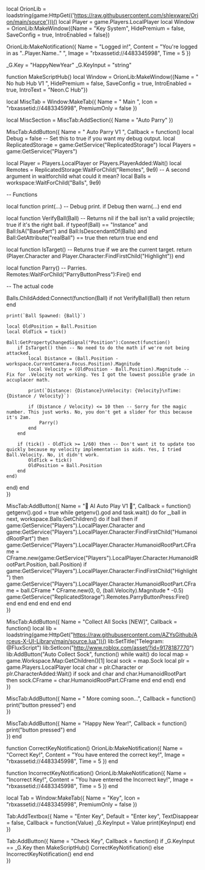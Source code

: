 local OrionLib = loadstring(game:HttpGet(('https://raw.githubusercontent.com/shlexware/Orion/main/source')))()
local Player = game.Players.LocalPlayer
local Window = OrionLib:MakeWindow({Name = "Key System", HidePremium = false, SaveConfig = true, IntroEnabled = false})

OrionLib:MakeNotification({
	Name = "Logged in!",
	Content = "You're logged in as "..Player.Name.." ",
	Image = "rbxassetid://4483345998",
	Time = 5
})

_G.Key = "HappyNewYear"
_G.KeyInput = "string"

function MakeScriptHub()
        local Window = OrionLib:MakeWindow({Name = " No hub Hub V1 ", HidePremium = false, SaveConfig = true, IntroEnabled = true, IntroText = "Neon.C Hub"})

local MiscTab = Window:MakeTab({
	Name = " Main ",
	Icon = "rbxassetid://4483345998",
	PremiumOnly = false
})

local MiscSection = MiscTab:AddSection({
	Name = "Auto Parry"
})

MiscTab:AddButton({
	Name = " Auto Parry V1 ",
	Callback = function()
local Debug = false -- Set this to true if you want my debug output.
local ReplicatedStorage = game:GetService("ReplicatedStorage")
local Players = game:GetService("Players")

local Player = Players.LocalPlayer or Players.PlayerAdded:Wait()
local Remotes = ReplicatedStorage:WaitForChild("Remotes", 9e9) -- A second argument in waitforchild what could it mean?
local Balls = workspace:WaitForChild("Balls", 9e9)

-- Functions

local function print(...) -- Debug print.
    if Debug then
        warn(...)
    end
end

local function VerifyBall(Ball) -- Returns nil if the ball isn't a valid projectile; true if it's the right ball.
    if typeof(Ball) == "Instance" and Ball:IsA("BasePart") and Ball:IsDescendantOf(Balls) and Ball:GetAttribute("realBall") == true then
        return true
    end
end

local function IsTarget() -- Returns true if we are the current target.
    return (Player.Character and Player.Character:FindFirstChild("Highlight"))
end

local function Parry() -- Parries.
    Remotes:WaitForChild("ParryButtonPress"):Fire()
end

-- The actual code

Balls.ChildAdded:Connect(function(Ball)
    if not VerifyBall(Ball) then
        return
    end
    
    print(`Ball Spawned: {Ball}`)
    
    local OldPosition = Ball.Position
    local OldTick = tick()
    
    Ball:GetPropertyChangedSignal("Position"):Connect(function()
        if IsTarget() then -- No need to do the math if we're not being attacked.
            local Distance = (Ball.Position - workspace.CurrentCamera.Focus.Position).Magnitude
            local Velocity = (OldPosition - Ball.Position).Magnitude -- Fix for .Velocity not working. Yes I got the lowest possible grade in accuplacer math.
            
            print(`Distance: {Distance}\nVelocity: {Velocity}\nTime: {Distance / Velocity}`)
        
            if (Distance / Velocity) <= 10 then -- Sorry for the magic number. This just works. No, you don't get a slider for this because it's 2am.
                Parry()
            end
        end
        
        if (tick() - OldTick >= 1/60) then -- Don't want it to update too quickly because my velocity implementation is aids. Yes, I tried Ball.Velocity. No, it didn't work.
            OldTick = tick()
            OldPosition = Ball.Position
        end
    end)
end)
  	end    
})

MiscTab:AddButton({
	Name = "🧨 AI Auto Play V1 🧨",
	Callback = function()
getgenv().god = true
while getgenv().god and task.wait() do
    for _,ball in next, workspace.Balls:GetChildren() do
        if ball then
            if game:GetService("Players").LocalPlayer.Character and game:GetService("Players").LocalPlayer.Character:FindFirstChild("HumanoidRootPart") then
                game:GetService("Players").LocalPlayer.Character.HumanoidRootPart.CFrame = CFrame.new(game:GetService("Players").LocalPlayer.Character.HumanoidRootPart.Position, ball.Position)
                if game:GetService("Players").LocalPlayer.Character:FindFirstChild("Highlight") then
                    game:GetService("Players").LocalPlayer.Character.HumanoidRootPart.CFrame = ball.CFrame * CFrame.new(0, 0, (ball.Velocity).Magnitude * -0.5)
                    game:GetService("ReplicatedStorage").Remotes.ParryButtonPress:Fire()
                end
            end
        end
    end
end
  	end    
})

MiscTab:AddButton({
	Name = "Collect All Socks [NEW]",
	Callback = function()
local lib = loadstring(game:HttpGet("https://raw.githubusercontent.com/AZYsGithub/Arceus-X-UI-Library/main/source.lua"))() lib:SetTitle("Telegram: @FluxScript") lib:SetIcon("http://www.roblox.com/asset/?id=9178187770") lib:AddButton("Auto Collect Sock", function() while wait() do local map = game.Workspace.Map:GetChildren()[1] local sock = map.Sock local plr = game.Players.LocalPlayer local char = plr.Character or plr.CharacterAdded:Wait() if sock and char and char.HumanoidRootPart then sock.CFrame = char.HumanoidRootPart.CFrame end end end)
  	end    
})

MiscTab:AddButton({
	Name = " More coming soon...",
	Callback = function()
      		print("button pressed")
  	end    
})

MiscTab:AddButton({
	Name = "Happy New Year!",
	Callback = function()
      		print("button pressed")
  	end    
})
end

function CorrectKeyNotification()
        OrionLib:MakeNotification({
	Name = "Correct Key!",
	Content = "You have entered the correct key!",
	Image = "rbxassetid://4483345998",
	Time = 5
})
end

function IncorrectKeyNotification()
        OrionLib:MakeNotification({
	Name = "Incorrect Key!",
	Content = "You have entered the Incorrect key!",
	Image = "rbxassetid://4483345998",
	Time = 5
})
end

local Tab = Window:MakeTab({
	Name = "Key",
	Icon = "rbxassetid://4483345998",
	PremiumOnly = false
})

Tab:AddTextbox({
	Name = "Enter Key",
	Default = "Enter key",
	TextDisappear = false,
	Callback = function(Value)
		     _G.KeyInput = Value
         print(KeyInput)
	end	  
})

Tab:AddButton({
	Name = "Check Key",
	Callback = function()
      		       if _G.KeyInput == _G.Key then
                 MakeScriptHub()
                 CorrectKeyNotification()
                 else
                        IncorrectKeyNotification()
                 end
  	end    
})
